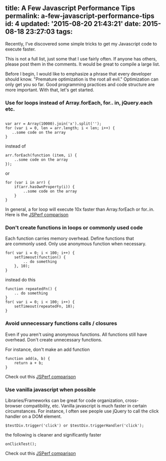 title: A Few Javascript Performance Tips
permalink: a-few-javascript-performance-tips
id: 4
updated: '2015-08-20 21:43:21'
date: 2015-08-18 23:27:03
tags:
---
Recently, I've discovered some simple tricks to get my Javascript code to execute faster.
<!-- more -->
This is not a full list, just some that I use fairly often. If anyone has others, please post them in the comments. It would be great to compile a large list.

Before I begin, I would like to emphasize a phrase that every developer should know. "Premature optimization is the root all evil." Optimization can only get you so far. Good programming practices and code structure are more important. With that, let's get started.
<h3>Use for loops instead of Array.forEach, for.. in, jQuery.each etc.</h3>
<img alt="" src="http://assets.tumblr.com/assets/scripts/vendor/tiny_mce_3_5_10/themes/advanced/img/trans.gif" />
<pre><code class="javascript">var arr = Array(10000).join('x').split('');
for (var i = 0, len = arr.length; i &lt; len; i++) {
   ..some code on the array
}</code></pre>
instead of
<pre><code class="javascript">arr.forEach(function (item, i) {
    ..some code on the array
});</code></pre>
or
<pre><code class="javascript">for (var i in arr) {
    if(arr.hasOwnProperty(i)) {
        ..some code on the array
    }
}</code></pre>
In general, a for loop will execute 10x faster than Array.forEach or for..in. Here is the <a href="http://jsperf.com/array-for-vs-foreach/3" target="_blank">JSPerf comparison</a>
<h3>Don't create functions in loops or commonly used code</h3>
Each function carries memory overhead. Define functions that are commonly used. Only use anonymous function when necessary.
<pre><code class="javascript">for( var i = 0; i &lt; 100; i++) {
    setTimeout(function() {
        .. do something
    }, 10);
}</code></pre>
instead do this
<pre><code class="javascript">function repeatedFn() {
    .. do something
}
for( var i = 0; i &lt; 100; i++) {
    setTimeout(repeatedFn, 10);
}</code></pre>
<h3>Avoid unnecessary functions calls / closures</h3>
Even if you aren't using anonymous functions. All functions still have overhead. Don't create unnecessary functions.

For instance, don't make an add function
<pre><code class="javascript">function add(a, b) {
    return a + b;
}</code></pre>
Check out this <a href="http://jsperf.com/built-in-add-vs-function-add" target="_blank">JSPerf comparison</a>
<h3>Use vanilla javascript when possible</h3>
Libraries/Frameworks can be great for code organization, cross-browser compatibility, etc. Vanilla javascript is much faster in certain circumstances. For instance, I often see people use jQuery to call the click handler on a DOM element.
<pre><code class="javascript">$testDiv.trigger('click') or $testDiv.triggerHandler('click');</code></pre>
the following is cleaner and significantly faster
<pre><code class="javascript">onClickTest();</code></pre>
Check out this <a href="http://jsperf.com/jquery-trigger-vs-function-call" target="_blank">JSPerf comparison</a>